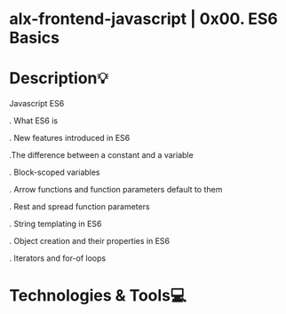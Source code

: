 # alx-frontend-javascript | 0x00. ES6 Basics

# Description:bulb:

Javascript ES6


. What ES6 is

. New features introduced in ES6

.The difference between a constant and a variable

. Block-scoped variables

. Arrow functions and function parameters default to them

. Rest and spread function parameters

. String templating in ES6

. Object creation and their properties in ES6

. Iterators and for-of loops

# Technologies & Tools:computer:

